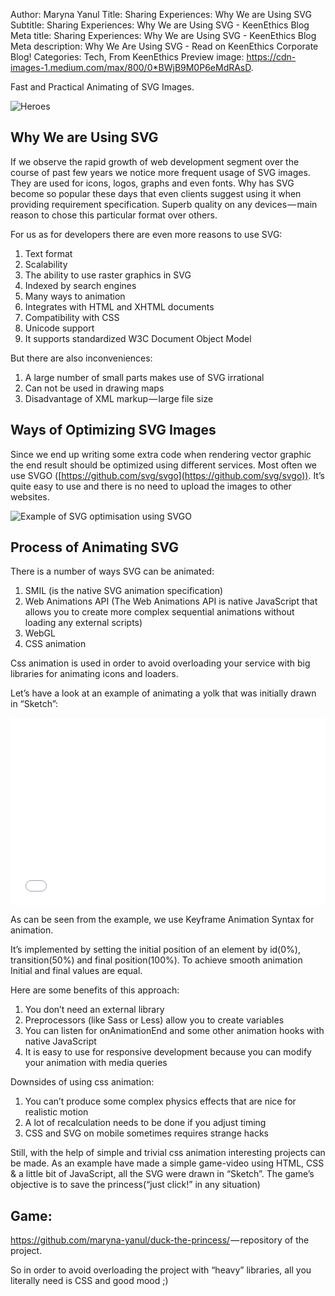 Author: Maryna Yanul
Title: Sharing Experiences: Why We are Using SVG
Subtitle: Sharing Experiences: Why We are Using SVG - KeenEthics Blog
Meta title: Sharing Experiences: Why We are Using SVG - KeenEthics Blog
Meta description: Why We Are Using SVG - Read on KeenEthics Corporate Blog!
Categories: Tech, From KeenEthics
Preview image: https://cdn-images-1.medium.com/max/800/0*BWjB9M0P6eMdRAsD.

Fast and Practical Animating of SVG Images.

![Heroes](https://cdn-images-1.medium.com/max/800/0*BWjB9M0P6eMdRAsD.)

## Why We are Using SVG

If we observe the rapid growth of web development segment over the course of past few years we notice more frequent usage of SVG images. They are used for icons, logos, graphs and even fonts. Why has SVG become so popular these days that even clients suggest using it when providing requirement specification. Superb quality on any devices — main reason to chose this particular format over others.

For us as for developers there are even more reasons to use SVG:

1. Text format
2. Scalability
3. The ability to use raster graphics in SVG
4. Indexed by search engines
5. Many ways to animation
6. Integrates with HTML and XHTML documents
7. Compatibility with CSS
8. Unicode support
9. It supports standardized W3C Document Object Model

But there are also inconveniences:

1. A large number of small parts makes use of SVG irrational
2. Can not be used in drawing maps
3. Disadvantage of XML markup — large file size


## Ways of Optimizing SVG Images

Since we end up writing some extra code when rendering vector graphic the end result should be optimized using different services. Most often we use SVGO ([https://github.com/svg/svgo](https://github.com/svg/svgo)). It’s quite easy to use and there is no need to upload the images to other websites.

![Example of SVG optimisation using SVGO](https://cdn-images-1.medium.com/max/800/0*8YcO63_4ajXq0qEb.)

## Process of Animating SVG

There is a number of ways SVG can be animated:

1. SMIL (is the native SVG animation specification)
2. Web Animations API (The Web Animations API is native JavaScript that allows you to create more complex sequential animations without loading any external scripts)
3. ​WebGL
4. CSS animation

Css animation is used in order to avoid overloading your service with big libraries for animating icons and loaders.

Let’s have a look at an example of animating a yolk that was initially drawn in “Sketch”:

<iframe width="100%" height="300" src="//jsfiddle.net/yd3c81bg/9/embedded/html,css,result/" allowfullscreen="allowfullscreen" frameborder="0"></iframe>

As can be seen from the example, we use Keyframe Animation Syntax for animation.

It’s implemented by setting the initial position of an element by id(0%), transition(50%) and final position(100%). To achieve smooth animation Initial and final values are equal.

Here are some benefits of this approach:

1. You don’t need an external library
2. Preprocessors (like Sass or Less) allow you to create variables
3. You can listen for onAnimationEnd and some other animation hooks with native JavaScript
4. It is easy to use for responsive development because you can modify your animation with media queries

Downsides of using css animation:

1. You can’t produce some complex physics effects that are nice for realistic motion
2. A lot of recalculation needs to be done if you adjust timing
3. CSS and SVG on mobile sometimes requires strange hacks

Still, with the help of simple and trivial css animation interesting projects can be made. As an example have made a simple game-video using HTML, CSS & a little bit of JavaScript, all the SVG were drawn in “Sketch”. The game’s objective is to save the princess(“just click!” in any situation)

## Game:

<https://github.com/maryna-yanul/duck-the-princess/> — repository of the project.

So in order to avoid overloading the project with “heavy” libraries, all you literally need is CSS and good mood ;)
